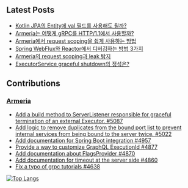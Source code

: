 <!--
**tomatophobia/tomatophobia** is a ✨ _special_ ✨ repository because its `README.md` (this file) appears on your GitHub profile.

Here are some ideas to get you started:

- 🔭 I’m currently working on ...
- 🌱 I’m currently learning ...
- 👯 I’m looking to collaborate on ...
- 🤔 I’m looking for help with ...
- 💬 Ask me about ...
- 📫 How to reach me: ...
- 😄 Pronouns: ...
- ⚡ Fun fact: ...
-->

## Latest Posts
- [Kotlin JPA의 Entity에 val 필드를 사용해도 될까?](https://easywritten.com/post/is-it-okay-to-use-a-val-field-in-a-kotlin-jpa-entity/)
- [Armeria는 어떻게 gRPC를 HTTP/1.1에서 사용할까?](https://easywritten.com/post/how-does-armeria-use-grpc-over-http-1/)
- [Armeria에서 request scoping을 쉽게 사용하는 방법](https://easywritten.com/post/an-easy-way-to-use-request-scoping-in-armeria/)
- [Spring WebFlux와 Reactor에서 디버깅하는 방법 3가지](https://easywritten.com/post/how-to-debug-spring-webflux-and-reactor/)
- [Armeria의 request scoping과 leak 탐지](https://easywritten.com/post/request-scoping-of-armeria/)
- [ExecutorService graceful shutdown의 정석은?](https://easywritten.com/post/best-way-to-shutdown-executor-service-in-java/)

## Contributions
### [Armeria](https://github.com/line/armeria)
- [Add a build method to ServerListener responsible for graceful termination of an external Executor. #5087](https://github.com/line/armeria/pull/5087)
- [Add logic to remove duplicates from the bound port list to prevent internal services from being bound to the server twice. #5022](https://github.com/line/armeria/pull/5022)
- [Add documentation for Spring Boot integration #4957](https://github.com/line/armeria/pull/4957)
- [Provide a way to customize GraphQL ExecutionId #4877](https://github.com/line/armeria/pull/4877)
- [Add documentation about FlagsProvider #4870](https://github.com/line/armeria/pull/4870)
- [Add documentation for timeout at the server side #4860](https://github.com/line/armeria/pull/4860)
- [Fix a typo of grpc tutorials #4638](https://github.com/line/armeria/pull/4638)

[![Top Langs](https://github-readme-stats.vercel.app/api/top-langs/?username=tomatophobia&layout=compact)](https://github.com/tomatophobia/github-readme-stats)
